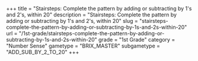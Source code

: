 +++
title = "Stairsteps: Complete the pattern by adding or subtracting by 1's and 2's, within 20"
description = "Stairsteps: Complete the pattern by adding or subtracting by 1's and 2's, within 20"
slug = "stairsteps-complete-the-pattern-by-adding-or-subtracting-by-1s-and-2s-within-20"
url = "/1st-grade/stairsteps-complete-the-pattern-by-adding-or-subtracting-by-1s-and-2s-within-20"
grade = "1st Grade"
category = "Number Sense"
gametype = "BRIX_MASTER"
subgametype = "ADD_SUB_BY_2_TO_20"
+++